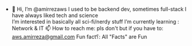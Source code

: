 - 👋 Hi, I’m @amirrezaws
I used to be backend dev, sometimes full-stack
I have always liked tech and science  
I’m interested in basically all sci-fi/nerdy stuff
I’m currently learning : Network & IT
📫 How to reach me: pls don't but if you have to: aws.amirreza@gmail.com 
Fun fact؟: All "Facts" are Fun

<!---
amirrezaws/amirrezaws is a ✨ special ✨ repository because its `README.md` (this file) appears on your GitHub profile.
You can click the Preview link to take a look at your changes.
--->
